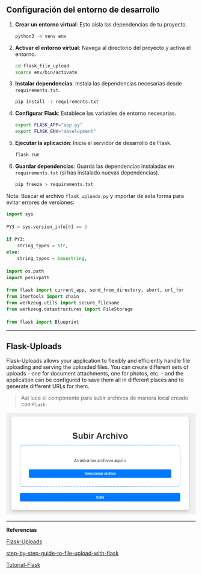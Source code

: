 ## Configuración del entorno de desarrollo

1. **Crear un entorno virtual**: Esto aísla las dependencias de tu proyecto.
   ```bash
   python3 -m venv env
   ```

2. **Activar el entorno virtual**: Navega al directorio del proyecto y activa el entorno.
   ```bash
   cd flask_file_upload
   source env/bin/activate
   ```

3. **Instalar dependencias**: Instala las dependencias necesarias desde `requirements.txt`.
   ```bash
   pip install -r requirements.txt
   ```

4. **Configurar Flask**: Establece las variables de entorno necesarias.
   ```bash
   export FLASK_APP="app.py"
   export FLASK_ENV="development"
   ```

5. **Ejecutar la aplicación**: Inicia el servidor de desarrollo de Flask.
   ```bash
   flask run
   ```

6. **Guardar dependencias**: Guarda las dependencias instaladas en `requirements.txt` (si has instalado nuevas dependencias).
   ```bash
   pip freeze > requirements.txt
   ```

Nota: Buscar el archivo `flask_uploads.py` y importar de esta forma para evitar errores de versiones:

```python
import sys

PY3 = sys.version_info[0] == 3

if PY3:
    string_types = str,
else:
    string_types = basestring,

import os.path
import posixpath

from flask import current_app, send_from_directory, abort, url_for
from itertools import chain
from werkzeug.utils import secure_filename
from werkzeug.datastructures import FileStorage

from flask import Blueprint
```

---

## **Flask-Uploads**

Flask-Uploads allows your application to flexibly and efficiently handle file uploading and serving the uploaded files. You can create different sets of uploads - one for document attachments, one for photos, etc. - and the application can be configured to save them all in different places and to generate different URLs for them.

>Así luce el componente para subir archivos de manera local creado con `Flask`:

![alt text](/assets/upload_file.png)

---

**Referencias**

[Flask-Uploads](https://pythonhosted.org/Flask-Uploads/)

[step-by-step-guide-to-file-upload-with-flask](https://stackabuse.com/step-by-step-guide-to-file-upload-with-flask/)

[Tutorial-Flask](https://j2logo.com/tag/tutorial-flask/page/2/)